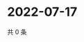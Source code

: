 # 2022-07-17

共 0 条

<!-- BEGIN WEIBO -->
<!-- 最后更新时间 Sun Jul 17 2022 15:14:42 GMT+0800 (China Standard Time) -->

<!-- END WEIBO -->
